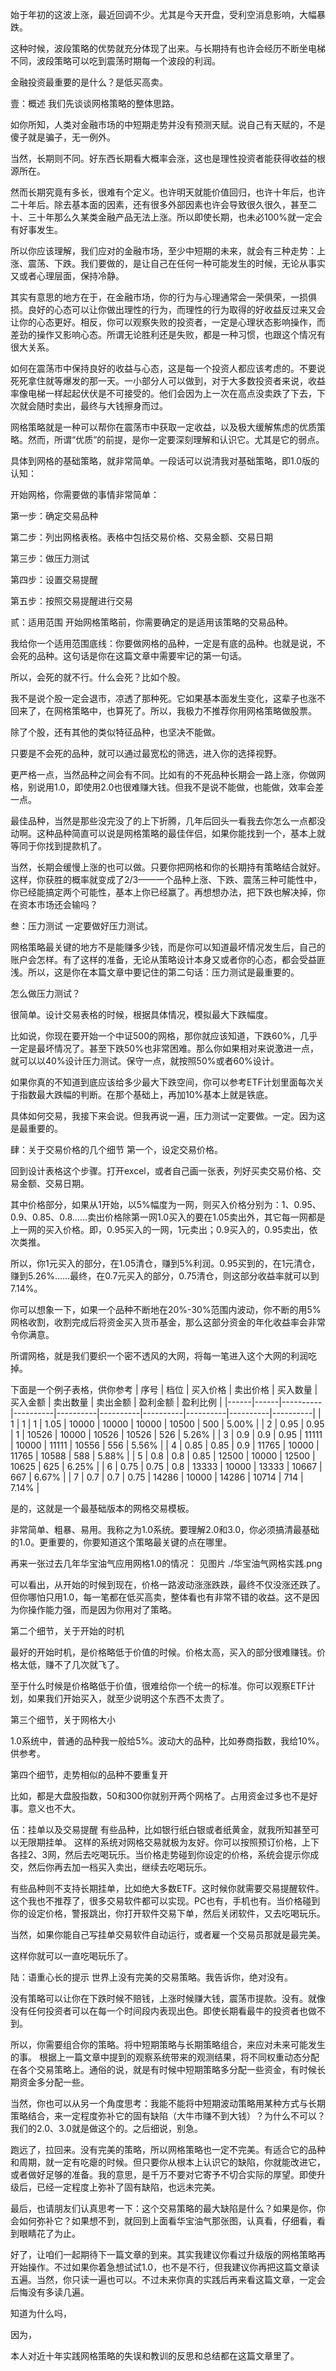 始于年初的这波上涨，最近回调不少。尤其是今天开盘，受利空消息影响，大幅暴跌。

这种时候，波段策略的优势就充分体现了出来。与长期持有也许会经历不断坐电梯不同，波段策略可以吃到震荡时期每一个波段的利润。

金融投资最重要的是什么？是低买高卖。

壹：概述
我们先谈谈网格策略的整体思路。

如你所知，人类对金融市场的中短期走势并没有预测天赋。说自己有天赋的，不是傻子就是骗子，无一例外。

当然，长期则不同。好东西长期看大概率会涨，这也是理性投资者能获得收益的根源所在。

然而长期究竟有多长，很难有个定义。也许明天就能价值回归，也许十年后，也许二十年后。除去基本面的因素，还有很多外部因素也许会导致很久很久，甚至二十、三十年那么久某类金融产品无法上涨。所以即使长期，也未必100%就一定会有好事发生。

所以你应该理解，我们应对的金融市场，至少中短期的未来，就会有三种走势：上涨、震荡、下跌。我们要做的，是让自己在任何一种可能发生的时候，无论从事实又或者心理层面，保持冷静。

其实有意思的地方在于，在金融市场，你的行为与心理通常会一荣俱荣，一损俱损。良好的心态可以让你做出理性的行为，而理性的行为取得的好收益反过来又会让你的心态更好。相反，你可以观察失败的投资者，一定是心理状态影响操作，而差劲的操作又影响心态。所谓无论胜利还是失败，都是一种习惯，也跟这个情况有很大关系。

如何在震荡市中保持良好的收益与心态，这是每一个投资人都应该考虑的。不要说死死拿住就等爆发的那一天。一小部分人可以做到，对于大多数投资者来说，收益率像电梯一样起起伏伏是不可接受的。他们会因为上一次在高点没卖跌了下去，下次就会随时卖出，最终与大钱擦身而过。

网格策略就是一种可以帮你在震荡市中获取一定收益，以及极大缓解焦虑的优质策略。然而，所谓“优质”的前提，是你一定要深刻理解和认识它。尤其是它的弱点。

具体到网格的基础策略，就非常简单。一段话可以说清我对基础策略，即1.0版的认知：

开始网格，你需要做的事情非常简单：

第一步：确定交易品种

第二步：列出网格表格。表格中包括交易价格、交易金额、交易日期

第三步：做压力测试

第四步：设置交易提醒

第五步：按照交易提醒进行交易

贰：适用范围
开始网格策略前，你需要确定的是适用该策略的交易品种。

我给你一个适用范围底线：你要做网格的品种，一定是有底的品种。也就是说，不会死的品种。这句话是你在这篇文章中需要牢记的第一句话。

所以，会死的就不行。什么会死？比如个股。

我不是说个股一定会退市，凉透了那种死。它如果基本面发生变化，这辈子也涨不回来了，在网格策略中，也算死了。所以，我极力不推荐你用网格策略做股票。

除了个股，还有其他的类似特征品种，也坚决不能做。

只要是不会死的品种，就可以通过最宽松的筛选，进入你的选择视野。

更严格一点，当然品种之间会有不同。比如有的不死品种长期会一路上涨，你做网格，别说用1.0，即使用2.0也很难赚大钱。但我不是说不能做，也能做，效率会差一点。

最佳品种，当然是那些没完没了的上下折腾，几年后回头一看我去你怎么一点都没动啊。这种品种简直可以说是网格策略的最佳伴侣，如果你能找到一个，基本上就等同于你找到提款机了。

当然，长期会缓慢上涨的也可以做。只要你把网格和你的长期持有策略结合就好。这样，你获胜的概率就变成了2/3——一个品种上涨、下跌、震荡三种可能性中，你已经能搞定两个可能性，基本上你已经赢了。再想想办法，把下跌也解决掉，你在资本市场还会输吗？

叁：压力测试
一定要做好压力测试。

网格策略最关键的地方不是能赚多少钱，而是你可以知道最坏情况发生后，自己的账户会怎样。有了这样的准备，无论从策略设计本身又或者你的心态，都会受益匪浅。所以，这是你在本篇文章中要记住的第二句话：压力测试是最重要的。

怎么做压力测试？

很简单。设计交易表格的时候，根据具体情况，模拟最大下跌幅度。

比如说，你现在要开始一个中证500的网格，那你就应该知道，下跌60%，几乎一定是最坏情况了。甚至下跌50%也非常困难。那么你如果相对来说激进一点，就可以以40%设计压力测试。保守一点，就按照50%或者60%设计。

如果你真的不知道到底应该给多少最大下跌空间，你可以参考ETF计划里面每次关于指数最大跌幅的判断。在那个基础上，再加10%基本上就是铁底。

具体如何交易，我接下来会说。但我再说一遍，压力测试一定要做。一定。因为这是最重要的。

肆：关于交易价格的几个细节
第一个，设定交易价格。

回到设计表格这个步骤。打开excel，或者自己画一张表，列好买卖交易价格、交易金额、交易日期。

其中价格部分，如果从1开始，以5%幅度为一网，则买入价格分别为：1、0.95、0.9、0.85、0.8……卖出价格除第一网1.0买入的要在1.05卖出外，其它每一网都是上一网的买入价格。即，0.95买入的一网，1元卖出；0.9买入的，0.95卖出，依次类推。

所以，你1元买入的部分，在1.05清仓，赚到5%利润。0.95买到的，在1元清仓，赚到5.26%……最终，在0.7元买入的部分，0.75清仓，则这部分收益率就可以到7.14%。

你可以想象一下，如果一个品种不断地在20%-30%范围内波动，你不断的用5%网格收割，收割完成后将资金买入货币基金，那么这部分资金的年化收益率会非常令你满意。

所谓网格，就是我们要织一个密不透风的大网，将每一笔进入这个大网的利润吃掉。

下面是一个例子表格，供你参考
| 序号 | 档位 | 买入价格 | 卖出价格 | 买入数量 | 买入金额 | 卖出数量 | 卖出金额 | 盈利金额 | 盈利比例 |
|------|------|----------|----------|----------|----------|----------|----------|----------|----------|
| 1    | 1    | 1        | 1.05     | 10000    | 10000    | 10000    | 10500    | 500      | 5.00%    |
| 2    | 0.95 | 0.95     | 1        | 10526    | 10000    | 10526    | 10526    | 526      | 5.26%    |
| 3    | 0.9  | 0.9      | 0.95     | 11111    | 10000    | 11111    | 10556    | 556      | 5.56%    |
| 4    | 0.85 | 0.85     | 0.9      | 11765    | 10000    | 11765    | 10588    | 588      | 5.88%    |
| 5    | 0.8  | 0.8      | 0.85     | 12500    | 10000    | 12500    | 10625    | 625      | 6.25%    |
| 6    | 0.75 | 0.75     | 0.8      | 13333    | 10000    | 13333    | 10667    | 667      | 6.67%    |
| 7    | 0.7  | 0.7      | 0.75     | 14286    | 10000    | 14286    | 10714    | 714      | 7.14%    |

是的，这就是一个最基础版本的网格交易模板。

非常简单、粗暴、易用。我称之为1.0系统。要理解2.0和3.0，你必须搞清最基础的1.0。更重要的，你要知道这个策略最关键的点在哪里。

再来一张过去几年华宝油气应用网格1.0的情况：
见图片 ./华宝油气网格实践.png

可以看出，从开始的时候到现在，价格一路波动涨涨跌跌，最终不仅没涨还跌了。但你哪怕只用1.0，每一笔都在低买高卖，整体看也有非常不错的收益。这不是因为你操作能力强，而是因为你用对了策略。

第二个细节，关于开始的时机

最好的开始时机，是价格略低于价值的时候。价格太高，买入的部分很难赚钱。价格太低，赚不了几次就飞了。

至于什么时候是价格略低于价值，很难给你一个统一的标准。你可以观察ETF计划，如果我们开始买入，就至少说明这个东西不太贵了。

第三个细节，关于网格大小

1.0系统中，普通的品种我一般给5%。波动大的品种，比如券商指数，我给10%。供参考。

第四个细节，走势相似的品种不要重复开

比如，都是大盘股指数，50和300你就别开两个网格了。占用资金过多也不是好事。意义也不大。

伍：挂单以及交易提醒
有些品种，比如银行纸白银或者纸黄金，就我所知甚至可以无限期挂单。
这样的系统对网格交易就极为友好。你可以按照预订价格，上下各挂2、3网，然后去吃喝玩乐。当价格走势碰到你设定的价格，系统会提示你成交，然后你再去加一档买入卖出，继续去吃喝玩乐。

有些品种则不支持长期挂单，比如绝大多数ETF。这时候你就需要交易提醒软件。这个我也不推荐了，很多交易软件都可以实现。PC也有，手机也有。当价格碰到你的设定价格，警报跳出，你打开软件交易下单，然后关闭软件，又去吃喝玩乐。

当然，如果你能自己写挂单交易软件自动运行，或者雇一个交易员那就是最完美。

这样你就可以一直吃喝玩乐了。

陆：语重心长的提示
世界上没有完美的交易策略。我告诉你，绝对没有。

没有策略可以让你在下跌时候不赔钱，上涨时候赚大钱，震荡市提款。没有。就像没有任何投资者可以在每一个时间段内表现出色。即使长期看最牛的投资者也做不到。

所以，你需要组合你的策略。将中短期策略与长期策略组合，来应对未来可能发生的事。
根据上一篇文章中提到的观察系统带来的观测结果，将不同权重动态分配在各个交易策略上。通俗的说，就是有时候中短期策略多分配一些资金，有时候长期资金多分配一些。

当然，你也可以从另一个角度思考：我能不能将中短期波动策略用某种方式与长期策略结合，来一定程度弥补它的固有缺陷（大牛市赚不到大钱）？为什么不可以？我们的2.0、3.0就是做这个的。之后细说，别急。

跑远了，拉回来。没有完美的策略，所以网格策略也一定不完美。有适合它的品种和周期，就一定有吃瘪的时候。但只要你从根本上认识它的缺陷，你就能改进它，或者做好足够的准备。我的意思，是千万不要对它寄予不切合实际的厚望。即使升级后，已经一定程度上弥补了固有缺陷，也远未完美。

最后，也请朋友们认真思考一下：这个交易策略的最大缺陷是什么？如果是你，你会如何弥补它？如果想不到，就回到上面看华宝油气那张图，认真看，仔细看，看到眼睛花了为止。

好了，让咱们一起期待下一篇文章的到来。其实我建议你看过升级版的网格策略再开始操作。不过如果你着急想试试1.0，也不是不行，但我建议你再把这篇文章读五遍。当然，你只读一遍也可以。不过未来你真的实践后再来看这篇文章，一定会后悔没有多读几遍。

知道为什么吗，

因为，

本人对近十年实践网格策略的失误和教训的反思和总结都在这篇文章里了。
